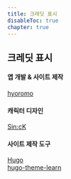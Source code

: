 ```yaml
---
title: 크레딧 표시
disableToc: true
chapter: true
---
```


## 크레딧 표시

#### 앱 개발 & 사이트 제작

[hyoromo](https://twitter.com/hyoromo)

#### 캐릭터 디자인

[Sin:cK](https://www.sinck-strangebox.com/)

#### 사이트 제작 도구

[Hugo](https://gohugo.io/)<br>
[hugo-theme-learn](https://github.com/matcornic/hugo-theme-learn/)